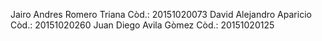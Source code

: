 Jairo Andres Romero Triana Còd.: 20151020073
David Alejandro Aparicio Còd.: 20151020260
Juan Diego Avila Gòmez Còd.: 20151020125
